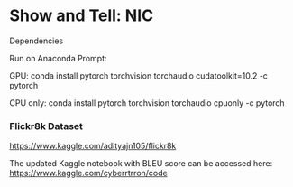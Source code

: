# Show and Tell: NIC

Dependencies

Run on Anaconda Prompt:

GPU:    conda install pytorch torchvision torchaudio cudatoolkit=10.2 -c pytorch

CPU only:    conda install pytorch torchvision torchaudio cpuonly -c pytorch

### Flickr8k Dataset

https://www.kaggle.com/adityajn105/flickr8k

The updated Kaggle notebook with BLEU score can be accessed here:
https://www.kaggle.com/cyberrtrron/code
